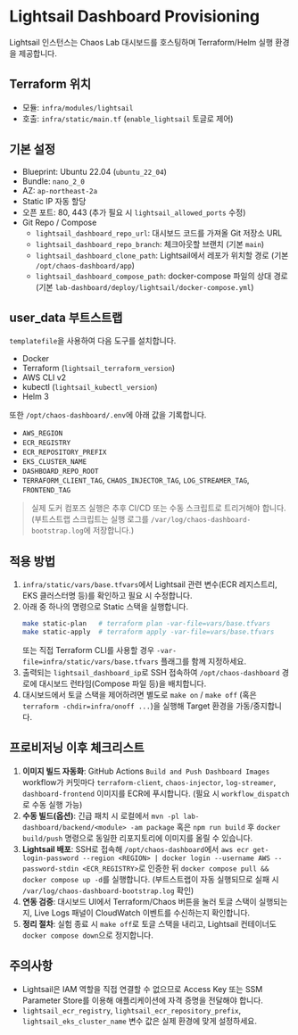 # Lightsail Dashboard Provisioning

Lightsail 인스턴스는 Chaos Lab 대시보드를 호스팅하며 Terraform/Helm 실행 환경을 제공합니다.

## Terraform 위치
- 모듈: `infra/modules/lightsail`
- 호출: `infra/static/main.tf` (`enable_lightsail` 토글로 제어)

## 기본 설정
- Blueprint: Ubuntu 22.04 (`ubuntu_22_04`)
- Bundle: `nano_2_0`
- AZ: `ap-northeast-2a`
- Static IP 자동 할당
- 오픈 포트: 80, 443 (추가 필요 시 `lightsail_allowed_ports` 수정)
- Git Repo / Compose
  - `lightsail_dashboard_repo_url`: 대시보드 코드를 가져올 Git 저장소 URL
  - `lightsail_dashboard_repo_branch`: 체크아웃할 브랜치 (기본 `main`)
  - `lightsail_dashboard_clone_path`: Lightsail에서 레포가 위치할 경로 (기본 `/opt/chaos-dashboard/app`)
  - `lightsail_dashboard_compose_path`: docker-compose 파일의 상대 경로 (기본 `lab-dashboard/deploy/lightsail/docker-compose.yml`)

## user_data 부트스트랩
`templatefile`을 사용하여 다음 도구를 설치합니다.
- Docker
- Terraform (`lightsail_terraform_version`)
- AWS CLI v2
- kubectl (`lightsail_kubectl_version`)
- Helm 3

또한 `/opt/chaos-dashboard/.env`에 아래 값을 기록합니다.
- `AWS_REGION`
- `ECR_REGISTRY`
- `ECR_REPOSITORY_PREFIX`
- `EKS_CLUSTER_NAME`
- `DASHBOARD_REPO_ROOT`
- `TERRAFORM_CLIENT_TAG`, `CHAOS_INJECTOR_TAG`, `LOG_STREAMER_TAG`, `FRONTEND_TAG`

> 실제 도커 컴포즈 실행은 추후 CI/CD 또는 수동 스크립트로 트리거해야 합니다. (부트스트랩 스크립트는 실행 로그를 `/var/log/chaos-dashboard-bootstrap.log`에 저장합니다.)

## 적용 방법
1. `infra/static/vars/base.tfvars`에서 Lightsail 관련 변수(ECR 레지스트리, EKS 클러스터명 등)를 확인하고 필요 시 수정합니다.
2. 아래 중 하나의 명령으로 Static 스택을 실행합니다.
   ```bash
   make static-plan   # terraform plan -var-file=vars/base.tfvars
   make static-apply  # terraform apply -var-file=vars/base.tfvars
   ```
   또는 직접 Terraform CLI를 사용할 경우 `-var-file=infra/static/vars/base.tfvars` 플래그를 함께 지정하세요.
3. 출력되는 `lightsail_dashboard_ip`로 SSH 접속하여 `/opt/chaos-dashboard` 경로에 대시보드 런타임(Compose 파일 등)을 배치합니다.
4. 대시보드에서 토글 스택을 제어하려면 별도로 `make on` / `make off` (혹은 `terraform -chdir=infra/onoff ...`)을 실행해 Target 환경을 가동/중지합니다.

## 프로비저닝 이후 체크리스트
1. **이미지 빌드 자동화**: GitHub Actions `Build and Push Dashboard Images` workflow가 커밋마다 `terraform-client`, `chaos-injector`, `log-streamer`, `dashboard-frontend` 이미지를 ECR에 푸시합니다. (필요 시 `workflow_dispatch`로 수동 실행 가능)
2. **수동 빌드(옵션)**: 긴급 패치 시 로컬에서 `mvn -pl lab-dashboard/backend/<module> -am package` 혹은 `npm run build` 후 `docker build/push` 명령으로 동일한 리포지토리에 이미지를 올릴 수 있습니다.
3. **Lightsail 배포**: SSH로 접속해 `/opt/chaos-dashboard`에서 `aws ecr get-login-password --region <REGION> | docker login --username AWS --password-stdin <ECR_REGISTRY>`로 인증한 뒤 `docker compose pull && docker compose up -d`를 실행합니다. (부트스트랩이 자동 실행되므로 실패 시 `/var/log/chaos-dashboard-bootstrap.log` 확인)
4. **연동 검증**: 대시보드 UI에서 Terraform/Chaos 버튼을 눌러 토글 스택이 실행되는지, Live Logs 패널이 CloudWatch 이벤트를 수신하는지 확인합니다.
5. **정리 절차**: 실험 종료 시 `make off`로 토글 스택을 내리고, Lightsail 컨테이너도 `docker compose down`으로 정지합니다.

## 주의사항
- Lightsail은 IAM 역할을 직접 연결할 수 없으므로 Access Key 또는 SSM Parameter Store를 이용해 애플리케이션에 자격 증명을 전달해야 합니다.
- `lightsail_ecr_registry`, `lightsail_ecr_repository_prefix`, `lightsail_eks_cluster_name` 변수 값은 실제 환경에 맞게 설정하세요.
